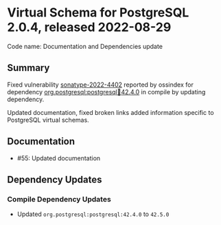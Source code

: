 # Virtual Schema for PostgreSQL 2.0.4, released 2022-08-29

Code name: Documentation and Dependencies update

## Summary

Fixed vulnerability [sonatype-2022-4402](https://ossindex.sonatype.org/vulnerability/sonatype-2022-4402) reported by ossindex for dependency  [org.postgresql:postgresql:jar:42.4.0](https://ossindex.sonatype.org/component/pkg:maven/org.postgresql/postgresql@42.4.0?utm_source=ossindex-client&utm_medium=integration&utm_content=1.8.1) in compile by updating dependency.

Updated documentation, fixed broken links added information specific to PostgreSQL virtual schemas.

## Documentation

* #55: Updated documentation

## Dependency Updates

### Compile Dependency Updates

* Updated `org.postgresql:postgresql:42.4.0` to `42.5.0`

